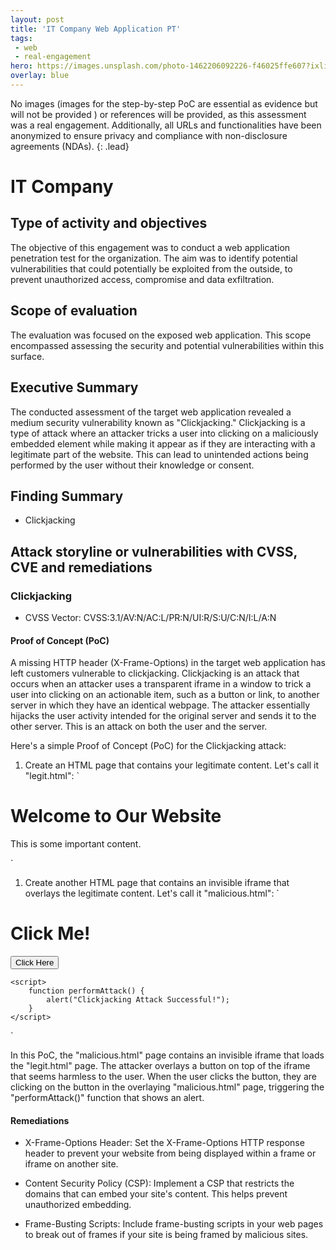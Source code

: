 ```yaml
---
layout: post
title: 'IT Company Web Application PT'
tags:
 - web
 - real-engagement
hero: https://images.unsplash.com/photo-1462206092226-f46025ffe607?ixlib=rb-4.0.3&ixid=M3wxMjA3fDB8MHxwaG90by1wYWdlfHx8fGVufDB8fHx8fA%3D%3D&auto=format&fit=crop&w=1474&q=80
overlay: blue
---
```


No images (images for the step-by-step PoC are essential as evidence but will not be provided
) or references will be provided, as this assessment was a real engagement. Additionally, all URLs and functionalities have been anonymized to ensure privacy and compliance with non-disclosure agreements (NDAs). {: .lead} <!--break-->

# IT Company

## Type of activity and objectives
The objective of this engagement was to conduct a web application penetration test for the organization. The aim was to identify potential vulnerabilities that could potentially be exploited from the outside, to prevent unauthorized access, compromise and data exfiltration.
## Scope of evaluation
The evaluation was focused on the exposed web application. This scope encompassed assessing the security and potential vulnerabilities within this surface.
## Executive Summary 
The conducted assessment of the target web application revealed a medium security vulnerability known as "Clickjacking." Clickjacking is a type of attack where an attacker tricks a user into clicking on a maliciously embedded element while making it appear as if they are interacting with a legitimate part of the website. This can lead to unintended actions being performed by the user without their knowledge or consent.
## Finding Summary
- Clickjacking
## Attack storyline or vulnerabilities with CVSS, CVE and remediations
### Clickjacking
- CVSS Vector: CVSS:3.1/AV:N/AC:L/PR:N/UI:R/S:U/C:N/I:L/A:N
#### Proof of Concept (PoC)
A missing HTTP header (X-Frame-Options) in the target web application has left customers vulnerable to clickjacking. Clickjacking is an attack that occurs when an attacker uses a transparent iframe in a window to trick a user into clicking on an actionable item, such as a button or link, to another server in which they have an identical webpage. The attacker essentially hijacks the user activity intended for the original server and sends it to the other server. This is an attack on both the user and the server.

Here's a simple Proof of Concept (PoC) for the Clickjacking attack:

1. Create an HTML page that contains your legitimate content. Let's call it "legit.html":
`
<!DOCTYPE html>
<html>
<head>
    <title>Legitimate Page</title>
</head>
<body>
    <h1>Welcome to Our Website</h1>
    <p>This is some important content.</p>
</body>
</html>
`

1. Create another HTML page that contains an invisible iframe that overlays the legitimate content. Let's call it "malicious.html":
`
<!DOCTYPE html>
<html>
<head>
    <title>Malicious Page</title>
    <style>
        iframe {
            position: absolute;
            top: 0;
            left: 0;
            width: 100%;
            height: 100%;
            opacity: 0;
        }
    </style>
</head>
<body>
    <iframe src="legit.html"></iframe>
    <h1>Click Me!</h1>
    <button onclick="performAttack()">Click Here</button>

    <script>
        function performAttack() {
            alert("Clickjacking Attack Successful!");
        }
    </script>
</body>
</html>
`

In this PoC, the "malicious.html" page contains an invisible iframe that loads the "legit.html" page. The attacker overlays a button on top of the iframe that seems harmless to the user. When the user clicks the button, they are clicking on the button in the overlaying "malicious.html" page, triggering the "performAttack()" function that shows an alert.


#### Remediations
- X-Frame-Options Header: Set the X-Frame-Options HTTP response header to prevent your website from being displayed within a frame or iframe on another site.

- Content Security Policy (CSP): Implement a CSP that restricts the domains that can embed your site's content. This helps prevent unauthorized embedding.

- Frame-Busting Scripts: Include frame-busting scripts in your web pages to break out of frames if your site is being framed by malicious sites.
